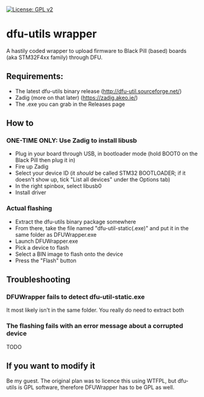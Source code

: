 [![License: GPL v2](https://img.shields.io/badge/License-GPL_v2-blue.svg)](https://www.gnu.org/licenses/old-licenses/gpl-2.0.en.html)

# dfu-utils wrapper

A hastily coded wrapper to upload firmware to Black Pill (based) boards (aka STM32F4xx family) through DFU.

## Requirements:

- The latest dfu-utils binary release (http://dfu-util.sourceforge.net/)
- Zadig (more on that later) (https://zadig.akeo.ie/)
- The .exe you can grab in the Releases page

## How to

### ONE-TIME ONLY: Use Zadig to install libusb

- Plug in your board through USB, in bootloader mode (hold BOOT0 on the Black Pill then plug it in)
- Fire up Zadig
- Select your device ID (it *should* be called STM32 BOOTLOADER; if it doesn't show up, tick "List all devices" under the Options tab)
- In the right spinbox, select libusb0
- Install driver

### Actual flashing

- Extract the dfu-utils binary package somewhere
- From there, take the file named "dfu-util-static(.exe)" and put it in the same folder as DFUWrapper.exe
- Launch DFUWrapper.exe
- Pick a device to flash
- Select a BIN image to flash onto the device
- Press the "Flash" button

## Troubleshooting

### DFUWrapper fails to detect dfu-util-static.exe
It most likely isn't in the same folder. You really do need to extract both

### The flashing fails with an error message about a corrupted device
TODO

## If you want to modify it
Be my guest. The original plan was to licence this using WTFPL, but dfu-utils is GPL software, therefore DFUWrapper has to be GPL as well.
